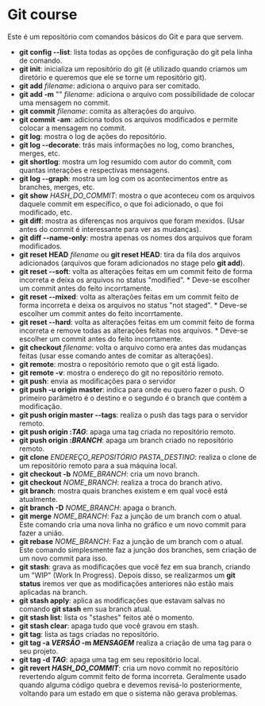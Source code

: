 # Git course

Este é um repositório com comandos básicos do Git e para que servem.

- __git config --list__: lista todas as opções de configuração do git pela linha de comando.
- __git init__: inicializa um repositório do git (é utilizado quando criamos um diretório e queremos que ele se torne um repositório git).
- __git add__ *filename*: adiciona o arquivo para ser comitado.
- __git add -m__ "" *filename*: adiciona o arquivo com possibilidade de colocar uma mensagem no commit.
- __git commit__ *filename*: comita as alterações do arquivo.
- __git commit -am__: adiciona todos os arquivos modificados e permite colocar a mensagem no commit.
- __git log__: mostra o log de ações do repositório.
- __git log --decorate__: trás mais informações no log, como branches, merges, etc.
- __git shortlog__: mostra um log resumido com autor do commit, com quantas interações e respectivas mensagens.
- __git log --graph__: mostra um log com os acontecimentos entre as branches, merges, etc.
- __git show__ *HASH_DO_COMMIT*: mostra o que aconteceu com os arquivos daquele commit em específico, o que foi adicionado, o que foi modificado, etc. 
- __git diff__: mostra as diferenças nos arquivos que foram mexidos. (Usar antes do commit é interessante para ver as mudanças).
- __git diff --name-only__: mostra apenas os nomes dos arquivos que foram modificados.
- __git reset HEAD__ *filename* ou __git reset HEAD__: tira da fila dos arquivos adicionados (arquivos que foram adicionados no stage pelo __git add__).
- __git reset --soft__: volta as alterações feitas em um commit feito de forma incorreta e deixa os arquivos no status "modified". * Deve-se escolher um commit antes do feito incorrtamente.
- __git reset --mixed__: volta as alterações feitas em um commit feito de forma incorreta e deixa os arquivos no status "not staged". * Deve-se escolher um commit antes do feito incorrtamente.
- __git reset --hard__: volta as alterações feitas em um commit feito de forma incorreta e remove todas as alterações feitas nos arquivos. * Deve-se escolher um commit antes do feito incorrtamente.
- __git checkout__ *filename*: volta o arquivo como era antes das mudanças feitas (usar esse comando antes de comitar as alterações).
- __git remote__: mostra o repositório remoto que o git está ligado.
- __git remote -v__: mostra o endereço do git no repositório remoto.
- __git push__: envia as modificações para o servidor
- __git push -u origin master__: indica para onde eu quero fazer o push. O primeiro parâmetro é o destino e o segundo é o branch que contém a modificação.
- __git push origin master --tags__: realiza o push das tags para o servidor remoto.
- __git push origin :*TAG*__: apaga uma tag criada no repositório remoto.
- __git push origin :*BRANCH*__: apaga um branch criado no repositório remoto.
- __git clone__ *ENDEREÇO_REPOSITÓRIO PASTA_DESTINO*: realiza o clone de um repositório remoto para a sua máquina local.
- __git checkout -b__ *NOME_BRANCH*: cria um novo branch.
- __git checkout__ *NOME_BRANCH*: realiza a troca do branch ativo.
- __git branch__: mostra quais branches existem e em qual você está atualmente.
- __git branch -D__ *NOME_BRANCH*: apaga o branch.
- __git merge__ *NOME_BRANCH*: Faz a junção de um branch com o atual. Este comando cria uma nova linha no gráfico e um novo commit para fazer a união.
- __git rebase__ *NOME_BRANCH*: Faz a junção de um branch com o atual. Este comando simplesmente faz a junção dos branches, sem criação de um novo commit para isso.
- __git stash__: grava as modificações que você fez em sua branch, criando um "WIP" (Work In Progress). Depois disso, se realizarmos um __git status__ iremos ver que as modificações anteriores não estão mais aplicadas na branch.
- __git stash apply__: aplica as modificações que estavam salvas no comando __git stash__ em sua branch atual.
- __git stash list__: lista os "stashes" feitos até o momento.
- __git stash clear__: apaga tudo que você gravou em stash.
- __git tag__: lista as tags criadas no repositório.
- __git tag -a *VERSÃO* -m *MENSAGEM*__ realiza a criação de uma tag para o seu projeto.
- __git tag -d *TAG*__: apaga uma tag em seu repositório local.
- __git revert *HASH_DO_COMMIT*__: cria um novo commit no repositório revertendo algum commit feito de forma incorreta. Geralmente usado quando alguma código quebra e devemos revisá-lo posteriormente, voltando para um estado em que o sistema não gerava problemas.